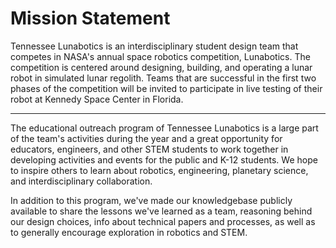 # Mission Statement

Tennessee Lunabotics is an interdisciplinary student design team that competes in NASA's annual space robotics competition, Lunabotics. The competition is centered around designing, building, and operating a lunar robot in simulated lunar regolith. Teams that are successful in the first two phases of the competition will be invited to participate in live testing of their robot at Kennedy Space Center in Florida.

***

The educational outreach program of Tennessee Lunabotics is a large part of the team's activities during the year and a great opportunity for educators, engineers, and other STEM students to work together in developing activities and events for the public and K-12 students. We hope to inspire others to learn about robotics, engineering, planetary science, and interdisciplinary collaboration.

In addition to this program, we've made our knowledgebase publicly available to share the lessons we've learned as a team, reasoning behind our design choices, info about technical papers and processes, as well as to generally encourage exploration in robotics and STEM.

